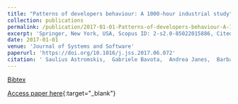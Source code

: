 ```yaml
---
title: "Patterns of developers behaviour: A 1000-hour industrial study"
collection: publications
permalink: /publication/2017-01-01-Patterns-of-developers-behaviour-A-1000-hour-industrial-study
excerpt: 'Springer, New York, USA, Scopus ID: 2-s2.0-85022015886, Cited by: 3'
date: 2017-01-01
venue: 'Journal of Systems and Software'
paperurl: 'https://doi.org/10.1016/j.jss.2017.06.072'
citation: ' Saulius Astromskis,  Gabriele Bavota,  Andrea Janes,  Barbara Russo,  Massimiliano Di, &quot;Patterns of developers behaviour: A 1000-hour industrial study.&quot; Journal of Systems and Software, 2017.'
---
```

[Bibtex](https://dblp.org/rec/bib/journals/jss/AstromskisBJRP17)

[Access paper here](https://doi.org/10.1016/j.jss.2017.06.072){:target="_blank"}
